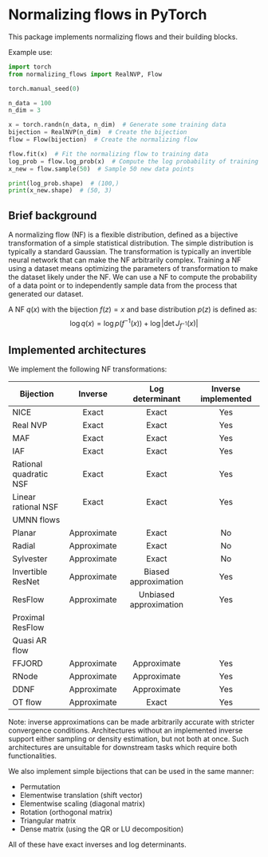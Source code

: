 # Normalizing flows in PyTorch

This package implements normalizing flows and their building blocks.

Example use:

```python
import torch
from normalizing_flows import RealNVP, Flow

torch.manual_seed(0)

n_data = 100
n_dim = 3

x = torch.randn(n_data, n_dim)  # Generate some training data
bijection = RealNVP(n_dim)  # Create the bijection
flow = Flow(bijection)  # Create the normalizing flow

flow.fit(x)  # Fit the normalizing flow to training data
log_prob = flow.log_prob(x)  # Compute the log probability of training data
x_new = flow.sample(50)  # Sample 50 new data points

print(log_prob.shape)  # (100,)
print(x_new.shape)  # (50, 3)
```

## Brief background

A normalizing flow (NF) is a flexible distribution, defined as a bijective transformation of a simple statistical
distribution.
The simple distribution is typically a standard Gaussian.
The transformation is typically an invertible neural network that can make the NF arbitrarily complex.
Training a NF using a dataset means optimizing the parameters of transformation to make the dataset likely under the NF.
We can use a NF to compute the probability of a data point or to independently sample data from the process that
generated our dataset.

A NF $q(x)$ with the bijection $f(z) = x$ and base distribution $p(z)$ is defined as:
$$\log q(x) = \log p(f^{-1}(x)) + \log\left|\det J_{f^{-1}}(x)\right|$$

## Implemented architectures

We implement the following NF transformations:

| Bijection              |   Inverse   |    Log determinant     | Inverse implemented |
|------------------------|:-----------:|:----------------------:|:-------------------:|
| NICE                   |    Exact    |         Exact          |         Yes         |
| Real NVP               |    Exact    |         Exact          |         Yes         |
| MAF                    |    Exact    |         Exact          |         Yes         |
| IAF                    |    Exact    |         Exact          |         Yes         |
| Rational quadratic NSF |    Exact    |         Exact          |         Yes         |
| Linear rational NSF    |    Exact    |         Exact          |         Yes         |
| UMNN flows             |             |                        |                     |
| Planar                 | Approximate |         Exact          |         No          |
| Radial                 | Approximate |         Exact          |         No          |
| Sylvester              | Approximate |         Exact          |         No          |
| Invertible ResNet      | Approximate |  Biased approximation  |         Yes         |
| ResFlow                | Approximate | Unbiased approximation |         Yes         |
| Proximal ResFlow       |             |                        |                     |
| Quasi AR flow          |             |                        |                     |
| FFJORD                 | Approximate |      Approximate       |         Yes         |
| RNode                  | Approximate |      Approximate       |         Yes         |
| DDNF                   | Approximate |      Approximate       |         Yes         |
| OT flow                | Approximate |         Exact          |         Yes         |

Note: inverse approximations can be made arbitrarily accurate with stricter convergence conditions.
Architectures without an implemented inverse support either sampling or density estimation, but not both at once.
Such architectures are unsuitable for downstream tasks which require both functionalities.

We also implement simple bijections that can be used in the same manner:

* Permutation
* Elementwise translation (shift vector)
* Elementwise scaling (diagonal matrix)
* Rotation (orthogonal matrix)
* Triangular matrix
* Dense matrix (using the QR or LU decomposition)

All of these have exact inverses and log determinants.